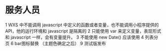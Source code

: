 # 服务人员
1 WXS 中不能调用 javascript 中定义的函数或者变量，也不能调用小程序提供的 
API，他的运行环境和 javascript 是隔离的
2 只能使用 var 来定义变量，表现形式和 javascript 一样，会有变量提升。
3 不能使用 new Date() 应该使用 
4 列表分页
6 bar图标替换 （主题色确定之后）
9 测试版发布
